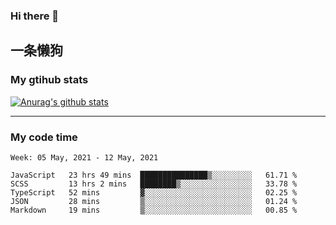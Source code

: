 ### Hi there 👋

## 一条懒狗
<!--
**kiss-me-quickly/kiss-me-quickly** is a ✨ _special_ ✨ repository because its `README.md` (this file) appears on your GitHub profile.

Here are some ideas to get you started:

- 🔭 I’m currently working on ...
- 🌱 I’m currently learning ...
- 👯 I’m looking to collaborate on ...
- 🤔 I’m looking for help with ...
- 💬 Ask me about ...
- 📫 How to reach me: ...
- 😄 Pronouns: ...
- ⚡ Fun fact: ...
-->


### My gtihub stats

[![Anurag's github stats](https://github-readme-stats.vercel.app/api?username=kiss-me-quickly)](https://github.com/anuraghazra/github-readme-stats)

***

### My code time

<!--START_SECTION:waka-->
```text
Week: 05 May, 2021 - 12 May, 2021

JavaScript   23 hrs 49 mins  ███████████████▒░░░░░░░░░   61.71 % 
SCSS         13 hrs 2 mins   ████████▒░░░░░░░░░░░░░░░░   33.78 % 
TypeScript   52 mins         ▓░░░░░░░░░░░░░░░░░░░░░░░░   02.25 % 
JSON         28 mins         ▒░░░░░░░░░░░░░░░░░░░░░░░░   01.24 % 
Markdown     19 mins         ▒░░░░░░░░░░░░░░░░░░░░░░░░   00.85 % 
```
<!--END_SECTION:waka-->
